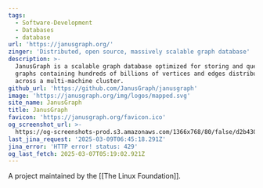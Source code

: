 ```yaml
---
tags:
  - Software-Development
  - Databases
  - database
url: 'https://janusgraph.org/'
zinger: 'Distributed, open source, massively scalable graph database'
description: >-
  JanusGraph is a scalable graph database optimized for storing and querying
  graphs containing hundreds of billions of vertices and edges distributed
  across a multi-machine cluster.
github_url: 'https://github.com/JanusGraph/janusgraph'
image: 'https://janusgraph.org/img/logos/mapped.svg'
site_name: JanusGraph
title: JanusGraph
favicon: 'https://janusgraph.org/favicon.ico'
og_screenshot_url: >-
  https://og-screenshots-prod.s3.amazonaws.com/1366x768/80/false/d2b430b021c17329b18a2a0d48a76ea83a5bf500b064584a861de64d56d1c73b.jpeg
last_jina_request: '2025-03-09T06:45:18.291Z'
jina_error: 'HTTP error! status: 429'
og_last_fetch: 2025-03-07T05:19:02.921Z
---
```

A project maintained by the [[The Linux Foundation]]. 



